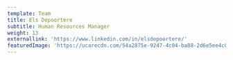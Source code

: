 ```yaml
---
template: Team
title: Els Depoortere
subtitle: Human Resources Manager
weight: 13
externallink: 'https://www.linkedin.com/in/elsdepoortere/'
featuredImage: 'https://ucarecdn.com/54a2875e-9247-4c04-ba88-2d6e5ee4c0bb/'
---
```


